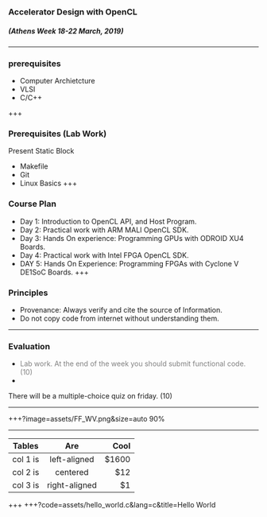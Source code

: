 ### Accelerator Design with OpenCL
##### (Athens Week 18-22 March, 2019) 
---
### prerequisites

* Computer Archietcture
* VLSI
* C/C++

+++
### Prerequisites (Lab Work)






<span class="menu-title">Present Static Block</span>
<i class="fa fa-arrow-down" aria-hidden="true"> </i>
* Makefile
* Git
* Linux Basics
+++

### Course Plan

* Day 1: Introduction to OpenCL API, and Host Program. 
* Day 2: Practical work with ARM MALI OpenCL SDK.
* Day 3: Hands On experience:  Programming GPUs with ODROID XU4 Boards.
* Day 4: Practical work with Intel FPGA OpenCL SDK.
* DAY 5: Hands On Experience: Programming FPGAs with Cyclone V DE1SoC Boards. 
+++

### Principles

* Provenance: Always verify and cite the source of Information.
* Do not copy code from internet without understanding them.

---

### Evaluation
<i class="fa fa-arrow-up" aria-hidden="true"> </i>
* <span style="color:gray">Lab work. At the end of the week you should submit functional code. (10)</span>
* 
There will be a multiple-choice quiz on friday. (10)

---

+++?image=assets/FF_WV.png&size=auto 90%
<!-- .slide: data-background-transition="none" -->

---
<!--
| Session       | Topic           		|
| ------------- |:-------------:		|
| 19/03 10:00   | Introduction/Setup 	|
| 19/03 13:30   | GPU/SoC Architecture Recap    |
| 20/03 8:30	| Lab Work With ARM MALI / ODROID XU4      		|
| 20/03 13:30	| Lab Work With ARM MALI / ODROID XU4      		|
| 21/03 8:30	| Project: Video Filtering   					|
| 21/03 13:30	| FPGA/SoC Architecture Recap   					|
| 22/03 8:30	| Lab Work Altera DE1-SoC		|
| 22/03 13:30	| Lab Work Altera DE1-SoC		|
| 23/03 8:30	| Project: Video Filtering		|
| 23/03 13:30	| Quiz & Corrections		|
-->
| Tables   |      Are      |  Cool |
|----------|:-------------:|------:|
| col 1 is |  left-aligned | $1600 |
| col 2 is |    centered   |   $12 |
| col 3 is | right-aligned |    $1 |
    
+++
+++?code=assets/hello_world.c&lang=c&title=Hello World
